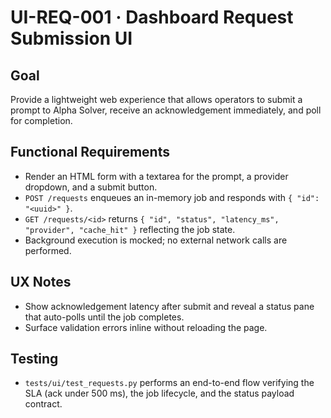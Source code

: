 # UI-REQ-001 · Dashboard Request Submission UI

## Goal
Provide a lightweight web experience that allows operators to submit a prompt to Alpha Solver, receive an acknowledgement immediately, and poll for completion.

## Functional Requirements
- Render an HTML form with a textarea for the prompt, a provider dropdown, and a submit button.
- `POST /requests` enqueues an in-memory job and responds with `{ "id": "<uuid>" }`.
- `GET /requests/<id>` returns `{ "id", "status", "latency_ms", "provider", "cache_hit" }` reflecting the job state.
- Background execution is mocked; no external network calls are performed.

## UX Notes
- Show acknowledgement latency after submit and reveal a status pane that auto-polls until the job completes.
- Surface validation errors inline without reloading the page.

## Testing
- `tests/ui/test_requests.py` performs an end-to-end flow verifying the SLA (ack under 500 ms), the job lifecycle, and the status payload contract.
